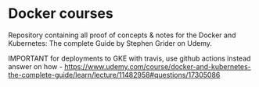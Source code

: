 # Docker courses

 Repository containing all proof of concepts & notes for the Docker and Kubernetes: The complete Guide by Stephen Grider on Udemy.

IMPORTANT for deployments to GKE with travis, use github actions instead answer on how - https://www.udemy.com/course/docker-and-kubernetes-the-complete-guide/learn/lecture/11482958#questions/17305086